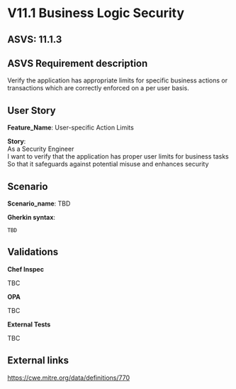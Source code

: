 # V11.1 Business Logic Security

## ASVS: 11.1.3

## ASVS Requirement description

Verify the application has appropriate limits for specific
business actions or transactions which are correctly enforced
on a per user basis.

## User Story

**Feature_Name**: User-specific Action Limits

**Story**:\
As a Security Engineer\
I want to verify that the application has proper user limits for business tasks\
So that it safeguards against potential misuse and enhances security

## Scenario

**Scenario_name**: TBD

**Gherkin syntax**:

```gherkin
TBD
```

## Validations

**Chef Inspec**

TBC

**OPA**

TBC

**External Tests**

TBC

## External links

<https://cwe.mitre.org/data/definitions/770>
